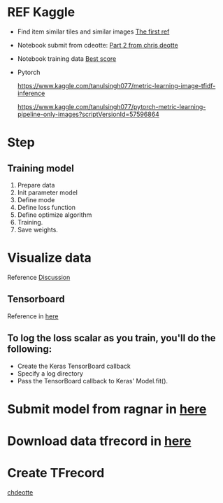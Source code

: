 # REF Kaggle

+ Find item similar tiles and similar images [The first ref](https://www.kaggle.com/cdeotte/rapids-cuml-tfidfvectorizer-and-knn)
  
+ Notebook submit from cdeotte: [Part 2 from chris deotte](https://www.kaggle.com/cdeotte/part-2-rapids-tfidfvectorizer-cv-0-700)

+ Notebook training data [Best score](https://www.kaggle.com/ragnar123/unsupervised-baseline-arcface)

+ Pytorch 

  https://www.kaggle.com/tanulsingh077/metric-learning-image-tfidf-inference

  https://www.kaggle.com/tanulsingh077/pytorch-metric-learning-pipeline-only-images?scriptVersionId=57596864

    
# Step
## Training model
1. Prepare data
2. Init parameter model
3. Define mode
4. Define loss function
5. Define optimize algorithm
6. Training.
7. Save weights.


# Visualize data

Reference [Discussion](https://www.kaggle.com/c/shopee-product-matching/discussion?sort=votes)

## Tensorboard

Reference in [here](https://www.tensorflow.org/tensorboard/scalars_and_keras)

## To log the loss scalar as you train, you'll do the following:

+ Create the Keras TensorBoard callback
+ Specify a log directory
+ Pass the TensorBoard callback to Keras' Model.fit().
# Submit model from ragnar in [here](https://www.kaggle.com/musha2017/shopee-external-models?select=bert_en_uncased_L-24_H-1024_A-16_1)

# Download data tfrecord in [here]()

# Create TFrecord

[chdeotte](https://www.kaggle.com/cdeotte/how-to-create-tfrecords/notebook#How-To-Create-TFRecords)